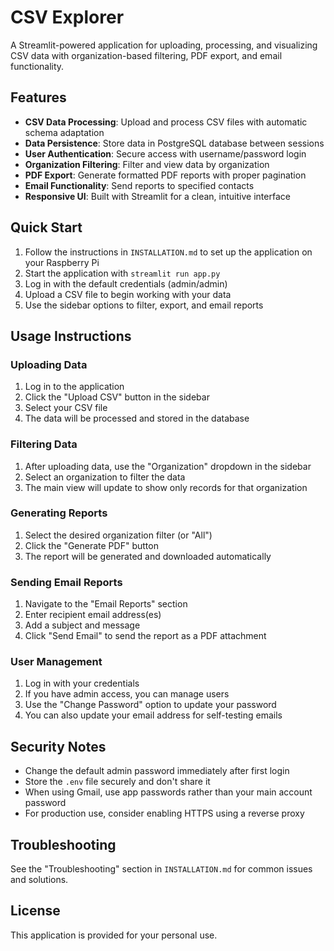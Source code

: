 # CSV Explorer

A Streamlit-powered application for uploading, processing, and visualizing CSV data with organization-based filtering, PDF export, and email functionality.

## Features

- **CSV Data Processing**: Upload and process CSV files with automatic schema adaptation
- **Data Persistence**: Store data in PostgreSQL database between sessions
- **User Authentication**: Secure access with username/password login
- **Organization Filtering**: Filter and view data by organization
- **PDF Export**: Generate formatted PDF reports with proper pagination
- **Email Functionality**: Send reports to specified contacts
- **Responsive UI**: Built with Streamlit for a clean, intuitive interface

## Quick Start

1. Follow the instructions in `INSTALLATION.md` to set up the application on your Raspberry Pi
2. Start the application with `streamlit run app.py`
3. Log in with the default credentials (admin/admin)
4. Upload a CSV file to begin working with your data
5. Use the sidebar options to filter, export, and email reports

## Usage Instructions

### Uploading Data

1. Log in to the application
2. Click the "Upload CSV" button in the sidebar
3. Select your CSV file
4. The data will be processed and stored in the database

### Filtering Data

1. After uploading data, use the "Organization" dropdown in the sidebar
2. Select an organization to filter the data
3. The main view will update to show only records for that organization

### Generating Reports

1. Select the desired organization filter (or "All")
2. Click the "Generate PDF" button
3. The report will be generated and downloaded automatically

### Sending Email Reports

1. Navigate to the "Email Reports" section
2. Enter recipient email address(es)
3. Add a subject and message
4. Click "Send Email" to send the report as a PDF attachment

### User Management

1. Log in with your credentials
2. If you have admin access, you can manage users
3. Use the "Change Password" option to update your password
4. You can also update your email address for self-testing emails

## Security Notes

- Change the default admin password immediately after first login
- Store the `.env` file securely and don't share it
- When using Gmail, use app passwords rather than your main account password
- For production use, consider enabling HTTPS using a reverse proxy

## Troubleshooting

See the "Troubleshooting" section in `INSTALLATION.md` for common issues and solutions.

## License

This application is provided for your personal use.